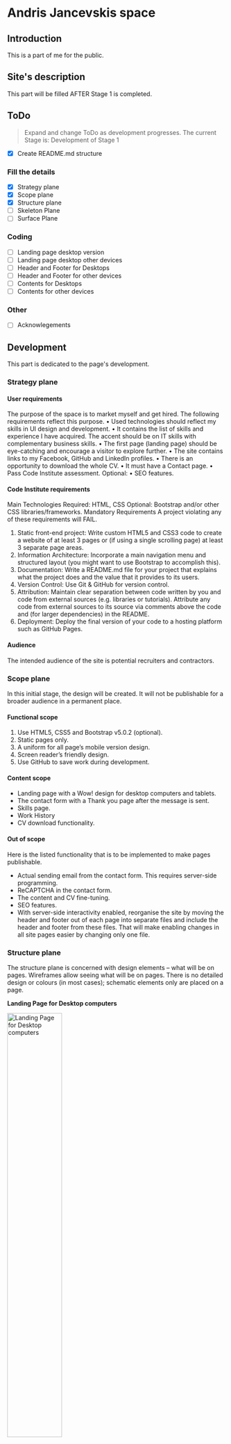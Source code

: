 # Andris Jancevskis space
## Introduction
This is a part of me for the public.

## Site's description
This part will be filled AFTER Stage 1 is completed.


## ToDo
> Expand and change ToDo as development progresses. 
> The current Stage is: Development of Stage 1


- [x] Create README.md structure

### Fill the details
- [x] Strategy plane
- [x] Scope plane
- [x] Structure plane
- [ ] Skeleton Plane
- [ ] Surface Plane

### Coding
- [ ] Landing page desktop version
- [ ] Landing page desktop other devices
- [ ] Header and Footer for Desktops
- [ ] Header and Footer for other devices
- [ ] Contents for Desktops
- [ ] Contents for other devices

### Other
- [ ] Acknowlegements

## Development
This part is dedicated to the page's development.
### Strategy plane
#### User requirements
The purpose of the space is to market myself and get hired. The following requirements reflect this purpose.
•	Used technologies should reflect my skills in UI design and development.
•	It contains the list of skills and experience I have acquired. The accent should be on IT skills with complementary business skills.
•	The first page (landing page) should be eye-catching and encourage a visitor to explore further.
•	The site contains links to my Facebook, GitHub and LinkedIn profiles.
•	There is an opportunity to download the whole CV.
•	It must have a Contact page.
•	Pass Code Institute assessment.
Optional:
•	SEO features.
#### Code Institute requirements
Main Technologies
Required: HTML, CSS
Optional: Bootstrap and/or other CSS libraries/frameworks.
Mandatory Requirements
A project violating any of these requirements will FAIL.
1.	Static front-end project: Write custom HTML5 and CSS3 code to create a website of at least 3 pages or (if using a single scrolling page) at least 3 separate page areas.
2.	Information Architecture: Incorporate a main navigation menu and structured layout (you might want to use Bootstrap to accomplish this).
3.	Documentation: Write a README.md file for your project that explains what the project does and the value that it provides to its users.
4.	Version Control: Use Git & GitHub for version control.
5.	Attribution: Maintain clear separation between code written by you and code from external sources (e.g. libraries or tutorials). Attribute any code from external sources to its source via comments above the code and (for larger dependencies) in the README.
6.	Deployment: Deploy the final version of your code to a hosting platform such as GitHub Pages.
#### Audience
The intended audience of the site is potential recruiters and contractors.

### Scope plane
In this initial stage, the design will be created. It will not be publishable for a broader audience in a permanent place.
#### Functional scope
1.	Use HTML5, CSS5 and Bootstrap v5.0.2 (optional).
2.	Static pages only.
3.	A uniform for all page’s mobile version design.
4.	Screen reader’s friendly design.
5.	Use GitHub to save work during development.
#### Content scope
* Landing page with a Wow! design for desktop computers and tablets.
* The contact form with a Thank you page after the message is sent.
* Skills page.
* Work History
* CV download functionality.
#### Out of scope
Here is the listed functionality that is to be implemented to make pages publishable.
* Actual sending email from the contact form. This requires server-side programming.
* ReCAPTCHA in the contact form.
* The content and CV fine-tuning.
* SEO features.
* With server-side interactivity enabled, reorganise the site by moving the header and footer out of each page into separate files and include the header and footer from these files. That will make enabling changes in all site pages easier by changing only one file.
### Structure plane
The structure plane is concerned with design elements – what will be on pages. Wireframes allow seeing what will be on pages. There is no detailed design or colours (in most cases); schematic elements only are placed on a page.


**Landing Page for Desktop computers**

<img src="assets/readme/wireframes/landing-page-desktop.png" alt="Landing Page for Desktop computers" width="50%" height="50%">

**Landing Page for Mobile devices**

<img src="assets/readme/wireframes/landing-page-mobile.png" alt="Landing Page for Mobile devices" width="50%" height="50%">

**Skills page**

<img src="assets/readme/wireframes/skills-page.png" alt="Skills page" width="50%" height="50%">

**Experience page**

<img src="assets/readme/wireframes/experience.png" alt="Experience page" width="50%" height="50%">

**Contact form**

<img src="assets/readme/wireframes/contact-form.png" alt="Contact form" width="50%" height="50%">

**Contact form feedback**

<img src="assets/readme/wireframes/contact-form-feedback.png" alt="Contact form frrdback" width="50%" height="50%">

**Pages for Mobile devices**

<img src="assets/readme/wireframes/mobile-pages.png" alt="Pages for Mobile devices" width="50%" height="50%">

### Skeleton Plane

Pages are responsive: desktop and mobile (max = 320x480px).

### Surface Plane

## Acknowledgements

To be added at the end of development

## References

- I. Miličić, *Who Knew Adobe CC Could Wireframe?*, online, https://www.toptal.com/designers/adobe/adobe-cc-wireframe. Last accessed 2024/03/30.
- *Markdown Cheat Sheet*, https://www.markdownguide.org/cheat-sheet/ Last accessed 2024/03/30.
- *Project Requirements*, https://learn.codeinstitute.net/courses/course-v1:code_institute+DIWAD_MS1+2022_Q1/courseware/5cc55f6df9fe41cc8dcb4d665a251ded/8341150079674a76b87da0143c45f6f9/ Last accessed 2024/03/30. 
